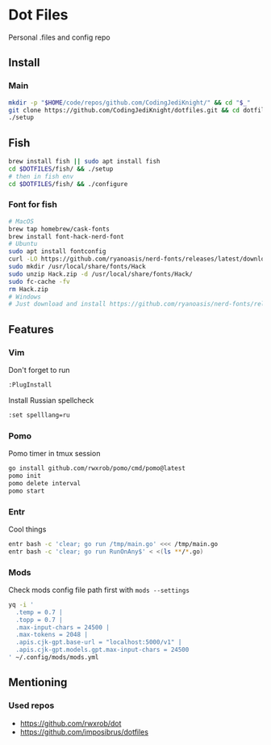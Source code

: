 # Dot Files
Personal .files and config repo

## Install
### Main
```bash
mkdir -p "$HOME/code/repos/github.com/CodingJediKnight/" && cd "$_"
git clone https://github.com/CodingJediKnight/dotfiles.git && cd dotfiles
./setup
```
## Fish
```bash
brew install fish || sudo apt install fish
cd $DOTFILES/fish/ && ./setup
# then in fish env
cd $DOTFILES/fish/ && ./configure
```
### Font for fish
```bash
# MacOS
brew tap homebrew/cask-fonts
brew install font-hack-nerd-font
# Ubuntu
sudo apt install fontconfig
curl -LO https://github.com/ryanoasis/nerd-fonts/releases/latest/download/Hack.zip
sudo mkdir /usr/local/share/fonts/Hack
sudo unzip Hack.zip -d /usr/local/share/fonts/Hack/
sudo fc-cache -fv
rm Hack.zip
# Windows
# Just download and install https://github.com/ryanoasis/nerd-fonts/releases/latest/download/Hack.zip
```
## Features
### Vim
Don't forget to run
```bash
:PlugInstall
```
Install Russian spellcheck
```bash
:set spelllang=ru
```
### Pomo
Pomo timer in tmux session
```bash
go install github.com/rwxrob/pomo/cmd/pomo@latest
pomo init
pomo delete interval
pomo start
```
### Entr
Cool things
```bash
entr bash -c 'clear; go run /tmp/main.go' <<< /tmp/main.go
entr bash -c 'clear; go run RunOnAny$' < <(ls **/*.go)
```
### Mods
Check mods config file path first with `mods --settings`
```bash
yq -i '
  .temp = 0.7 |
  .topp = 0.7 |
  .max-input-chars = 24500 |
  .max-tokens = 2048 |
  .apis.cjk-gpt.base-url = "localhost:5000/v1" |
  .apis.cjk-gpt.models.gpt.max-input-chars = 24500
' ~/.config/mods/mods.yml
```

## Mentioning
### Used repos
* https://github.com/rwxrob/dot
* https://github.com/imposibrus/dotfiles
